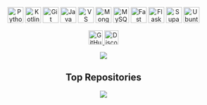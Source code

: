 <div align="center">

<!-- Skills -->
<p>
<a href="https://www.python.org/" target="_blank"><img src="https://raw.githubusercontent.com/danielcranney/readme-generator/main/public/icons/skills/python-colored.svg" title="Python" width="36" height="36"/></a>
<a href="https://kotlinlang.org/" target="_blank"><img src="https://raw.githubusercontent.com/danielcranney/readme-generator/main/public/icons/skills/kotlin-colored.svg" title="Kotlin" width="36" height="36"/></a>
<a href="https://git-scm.com/" target="_blank"><img src="https://raw.githubusercontent.com/danielcranney/readme-generator/main/public/icons/skills/git-colored.svg" title="Git" width="36" height="36"/></a>
<a href="https://www.oracle.com/java/" target="_blank"><img src="https://raw.githubusercontent.com/danielcranney/readme-generator/main/public/icons/skills/java-colored.svg" title="Java" width="36" height="36"/></a>
<a href="https://code.visualstudio.com/" target="_blank"><img src="https://raw.githubusercontent.com/danielcranney/readme-generator/main/public/icons/skills/visualstudiocode-colored.svg" title="VS Code" width="36" height="36"/></a>
<a href="https://www.mongodb.com/" target="_blank"><img src="https://raw.githubusercontent.com/danielcranney/readme-generator/main/public/icons/skills/mongodb-colored.svg" title="MongoDB" width="36" height="36"/></a>
<a href="https://www.mysql.com/" target="_blank"><img src="https://raw.githubusercontent.com/danielcranney/readme-generator/main/public/icons/skills/mysql-colored.svg" title="MySQL" width="36" height="36"/></a>
<a href="https://fastapi.tiangolo.com/" target="_blank"><img src="https://raw.githubusercontent.com/danielcranney/readme-generator/main/public/icons/skills/fastapi-colored.svg" title="Fast API" width="36" height="36"/></a>
<a href="https://flask.palletsprojects.com/" target="_blank"><img src="https://raw.githubusercontent.com/danielcranney/readme-generator/main/public/icons/skills/flask-colored-dark.svg" title="Flask" width="36" height="36"/></a>
<a href="https://supabase.io/" target="_blank"><img src="https://raw.githubusercontent.com/danielcranney/readme-generator/main/public/icons/skills/supabase-colored.svg" title="Supabase" width="36" height="36"/></a>
<a href="https://ubuntu.com/" target="_blank"><img src="https://raw.githubusercontent.com/danielcranney/readme-generator/main/public/icons/skills/ubuntu-colored.svg" title="Ubuntu" width="36" height="36"/></a>
</p>

<!-- Socials -->
<p>
<a href="https://github.com/Arnxld-afk" target="_blank">
<picture>
<source media="(prefers-color-scheme: dark)" srcset="https://raw.githubusercontent.com/danielcranney/readme-generator/main/public/icons/socials/github-dark.svg"/>
<source media="(prefers-color-scheme: light)" srcset="https://raw.githubusercontent.com/danielcranney/readme-generator/main/public/icons/socials/github.svg"/>
<img src="https://raw.githubusercontent.com/danielcranney/readme-generator/main/public/icons/socials/github.svg" width="32" height="32" title="GitHub"/>
</picture>
</a>
<a href="https://discord.com/users/968955869008101436" target="_blank">
<picture>
<source media="(prefers-color-scheme: dark)" srcset="https://raw.githubusercontent.com/danielcranney/readme-generator/main/public/icons/socials/discord-dark.svg"/>
<source media="(prefers-color-scheme: light)" srcset="https://raw.githubusercontent.com/danielcranney/readme-generator/main/public/icons/socials/discord.svg"/>
<img src="https://raw.githubusercontent.com/danielcranney/readme-generator/main/public/icons/socials/discord.svg" width="32" height="32" title="Discord"/>
</picture>
</a>
</p>

<!-- GitHub Stats -->
<a href="https://github.com/Arnxld-afk">
<img src="https://github-readme-stats.vercel.app/api/top-langs/?username=Arnxld-afk&langs_count=10&title_color=0891b2&text_color=ffffff&icon_color=0891b2&bg_color=1c1917&hide_border=true&locale=en&custom_title=Top%20Languages"/>
</a>

<!-- Top Repositories -->
<h2>Top Repositories</h2>
<a href="https://github.com/Arnxld-afk/Nodes">
<img src="https://github-readme-stats.vercel.app/api/pin/?username=Arnxld-afk&repo=Nodes&title_color=0891b2&text_color=ffffff&icon_color=0891b2&bg_color=1c1917&hide_border=true&locale=en"/>
</a>

</div>
